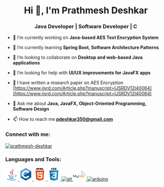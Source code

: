 <h1 align="center">Hi 👋, I'm Prathmesh Deshkar</h1>
<h3 align="center">Java Developer | Software Developer | C</h3>

- 🔭 I’m currently working on **Java-based AES Text Encryption System**

- 🌱 I’m currently learning **Spring Boot, Software Architecture Patterns**

- 👯 I’m looking to collaborate on **Desktop and web-based Java applications**

- 🤝 I’m looking for help with **UI/UX improvements for JavaFX apps**

- 📝 I have written a research paper on AES Encryption [https://www.ijsrd.com/Article.php?manuscript=IJSRDV12I40064](https://www.ijsrd.com/Article.php?manuscript=IJSRDV12I40064)

- 💬 Ask me about **Java, JavaFX, Object-Oriented Programming, Software Design**

- 📫 How to reach me **pdeshkar350@gmail.com**

<h3 align="left">Connect with me:</h3>
<p align="left">
<a href="https://linkedin.com/in/prathmesh-deshkar" target="blank"><img align="center" src="https://raw.githubusercontent.com/rahuldkjain/github-profile-readme-generator/master/src/images/icons/Social/linked-in-alt.svg" alt="prathmesh-deshkar" height="30" width="40" /></a>
</p>

<h3 align="left">Languages and Tools:</h3>
<p align="left"> <a href="https://www.java.com" target="_blank" rel="noreferrer"> <img src="https://raw.githubusercontent.com/devicons/devicon/master/icons/java/java-original.svg" alt="java" width="40" height="40"/> </a> <a href="https://www.cprogramming.com/" target="_blank" rel="noreferrer"> <img src="https://raw.githubusercontent.com/devicons/devicon/master/icons/c/c-original.svg" alt="c" width="40" height="40"/> <a href="https://www.w3.org/html/" target="_blank" rel="noreferrer"> <img src="https://raw.githubusercontent.com/devicons/devicon/master/icons/html5/html5-original-wordmark.svg" alt="html5" width="40" height="40"/> </a> </a> <a href="https://www.w3schools.com/css/" target="_blank" rel="noreferrer"> <img src="https://raw.githubusercontent.com/devicons/devicon/master/icons/css3/css3-original-wordmark.svg" alt="css3" width="40" height="40"/> </a> <a href="https://git-scm.com/" target="_blank" rel="noreferrer"> <img src="https://www.vectorlogo.zone/logos/git-scm/git-scm-icon.svg" alt="git" width="40" height="40"/> </a> <a href="https://www.mysql.com/" target="_blank" rel="noreferrer"> <img src="https://raw.githubusercontent.com/devicons/devicon/master/icons/mysql/mysql-original-wordmark.svg" alt="mysql" width="40" height="40"/> </a> <a href="https://www.arduino.cc/" target="_blank" rel="noreferrer"> <img src="https://cdn.worldvectorlogo.com/logos/arduino-1.svg" alt="arduino" width="40" height="40"/> </a> </p>
